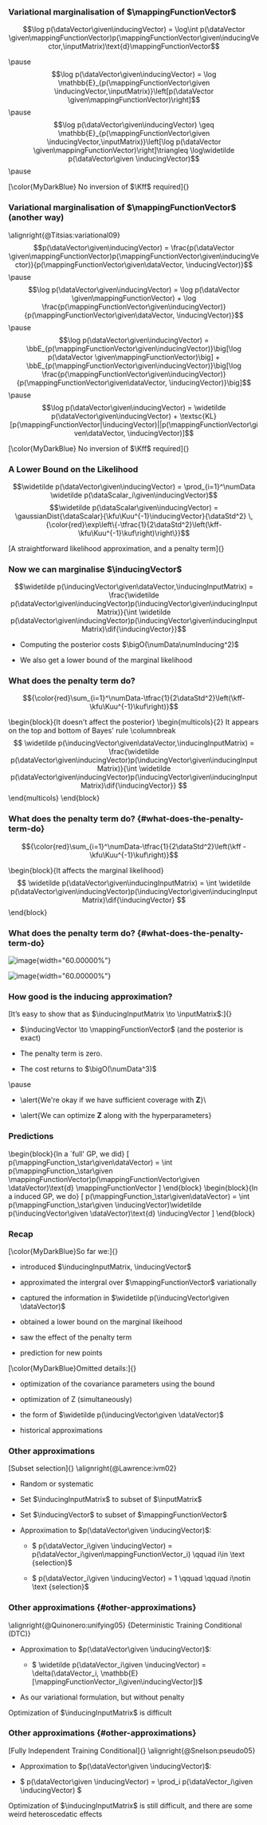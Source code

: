 <!--frame start-->
###  Variational marginalisation of $\mappingFunctionVector$

$$\log p(\dataVector\given\inducingVector) = \log\int p(\dataVector \given\mappingFunctionVector)p(\mappingFunctionVector\given\inducingVector,\inputMatrix)\text{d}\mappingFunctionVector$$

\pause
$$\log p(\dataVector\given\inducingVector) = \log \mathbb{E}_{p(\mappingFunctionVector\given \inducingVector,\inputMatrix)}\left[p(\dataVector \given\mappingFunctionVector)\right]$$
\pause
$$\log p(\dataVector\given\inducingVector) \geq  \mathbb{E}_{p(\mappingFunctionVector\given \inducingVector,\inputMatrix)}\left[\log p(\dataVector \given\mappingFunctionVector)\right]\triangleq \log\widetilde p(\dataVector\given \inducingVector)$$
\pause

[\color{MyDarkBlue} No inversion of $\Kff$ required]{}

<!--frame end-->
<!--frame start-->
### Variational marginalisation of $\mappingFunctionVector$ (another way)

\alignright{@Titsias:variational09}
$$p(\dataVector\given\inducingVector) = \frac{p(\dataVector \given\mappingFunctionVector)p(\mappingFunctionVector\given\inducingVector)}{p(\mappingFunctionVector\given\dataVector, \inducingVector)}$$
\pause
$$\log p(\dataVector\given\inducingVector) = \log p(\dataVector \given\mappingFunctionVector) + \log \frac{p(\mappingFunctionVector\given\inducingVector)}{p(\mappingFunctionVector\given\dataVector, \inducingVector)}$$
\pause
$$\log p(\dataVector\given\inducingVector) = \bbE_{p(\mappingFunctionVector\given\inducingVector)}\big[\log p(\dataVector \given\mappingFunctionVector)\big] + \bbE_{p(\mappingFunctionVector\given\inducingVector)}\big[\log \frac{p(\mappingFunctionVector\given\inducingVector)}{p(\mappingFunctionVector\given\dataVector, \inducingVector)}\big]$$
\pause
$$\log p(\dataVector\given\inducingVector) = \widetilde p(\dataVector\given\inducingVector) + \textsc{KL}[p(\mappingFunctionVector|\inducingVector)||p(\mappingFunctionVector\given\dataVector, \inducingVector)]$$

[\color{MyDarkBlue} No inversion of $\Kff$ required]{}

<!--frame end-->
<!--frame start-->
### A Lower Bound on the Likelihood

$$\widetilde p(\dataVector\given\inducingVector)  = \prod_{i=1}^\numData \widetilde p(\dataScalar_i\given\inducingVector)$$
$$\widetilde p(\dataScalar\given\inducingVector) = \gaussianDist{\dataScalar}{\kfu\Kuu^{-1}\inducingVector}{\dataStd^2} \,{\color{red}\exp\left\{-\tfrac{1}{2\dataStd^2}\left(\kff- \kfu\Kuu^{-1}\kuf\right)\right\}}$$

[A straightforward likelihood approximation, and a penalty term]{}

<!--frame end-->
<!--frame start-->
### Now we can marginalise $\inducingVector$

$$\widetilde p(\inducingVector\given\dataVector,\inducingInputMatrix) = \frac{\widetilde p(\dataVector\given\inducingVector)p(\inducingVector\given\inducingInputMatrix)}{\int \widetilde p(\dataVector\given\inducingVector)p(\inducingVector\given\inducingInputMatrix)\dif{\inducingVector}}$$

-   Computing the posterior costs $\bigO(\numData\numInducing^2)$

-   We also get a lower bound of the marginal likelihood

<!--frame end-->
<!--frame start-->
### What does the penalty term do?

$${\color{red}\sum_{i=1}^\numData-\tfrac{1}{2\dataStd^2}\left(\kff- \kfu\Kuu^{-1}\kuf\right)}$$

\begin{block}{It doesn't affect the posterior}
    \begin{multicols}{2}
      It appears on the top and bottom of Bayes' rule \columnbreak
      $$
      \widetilde p(\inducingVector\given\dataVector,\inducingInputMatrix) = \frac{\widetilde p(\dataVector\given\inducingVector)p(\inducingVector\given\inducingInputMatrix)}{\int \widetilde p(\dataVector\given\inducingVector)p(\inducingVector\given\inducingInputMatrix)\dif{\inducingVector}}
      $$
    \end{multicols}
  \end{block}
<!--frame end-->
<!--frame start-->
### What does the penalty term do? {#what-does-the-penalty-term-do}

$${\color{red}\sum_{i=1}^\numData-\tfrac{1}{2\dataStd^2}\left(\kff - \kfu\Kuu^{-1}\kuf\right)}$$

\begin{block}{It affects the marginal likelihood}
    $$
    \widetilde p(\dataVector\given\inducingInputMatrix) = \int \widetilde p(\dataVector\given\inducingVector)p(\inducingVector\given\inducingInputMatrix)\dif{\inducingVector}
    $$
  \end{block}
<!--frame end-->
<!--frame start-->
### What does the penalty term do? {#what-does-the-penalty-term-do}

![image](../../../gp/tex/diagrams/cov_approx){width="60.00000%"}

![image](../../../gp/tex/diagrams/cov_approx_opt){width="60.00000%"}

<!--frame end-->
<!--frame start-->
### How good is the inducing approximation?

[It’s easy to show that as $\inducingInputMatrix \to \inputMatrix$:]{}

-   $\inducingVector \to \mappingFunctionVector$ (and the posterior is
    exact)

-   The penalty term is zero.

-   The cost returns to $\bigO(\numData^3)$

\pause

-   \alert{We're okay if we have sufficient coverage with $\mathbf{Z}$}\

-   \alert{We can optimize $\mathbf{Z}$ along with the hyperparameters}

<!--frame end-->
<!--frame start-->
### Predictions

\begin{block}{In a `full' GP, we did}
    \[
    p(\mappingFunction_\star\given\dataVector) = \int p(\mappingFunction_\star\given \mappingFunctionVector)p(\mappingFunctionVector\given \dataVector)\text{d} \mappingFunctionVector
    \]
  \end{block}
\begin{block}{In a induced GP, we do}
    \[
    p(\mappingFunction_\star\given\dataVector) = \int p(\mappingFunction_\star\given \inducingVector)\widetilde p(\inducingVector\given \dataVector)\text{d} \inducingVector
    \]
  \end{block}
<!--frame end-->
<!--frame start-->
### Recap

[\color{MyDarkBlue}So far we:]{}

-   introduced $\inducingInputMatrix, \inducingVector$

-   approximated the intergral over $\mappingFunctionVector$
    variationally

-   captured the information in
    $\widetilde p(\inducingVector\given \dataVector)$

-   obtained a lower bound on the marginal likeihood

-   saw the effect of the penalty term

-   prediction for new points

[\color{MyDarkBlue}Omitted details:]{}

-   optimization of the covariance parameters using the bound

-   optimization of Z (simultaneously)

-   the form of $\widetilde p(\inducingVector\given \dataVector)$

-   historical approximations

<!--frame end-->
<!--frame start-->
### Other approximations

[Subset selection]{} \alignright{@Lawrence:ivm02}

-   Random or systematic

-   Set $\inducingInputMatrix$ to subset of $\inputMatrix$

-   Set $\inducingVector$ to subset of $\mappingFunctionVector$

-   Approximation to $p(\dataVector\given \inducingVector)$:

    -   $ p(\dataVector_i\given \inducingVector) = p(\dataVector_i\given\mappingFunctionVector_i) \qquad i\in \text {selection}$

    -   $ p(\dataVector_i\given \inducingVector) = 1  \qquad
              \qquad i\notin \text {selection}$

<!--frame end-->
<!--frame start-->
### Other approximations {#other-approximations}

\alignright{@Quinonero:unifying05}
  {Deterministic Training Conditional (DTC)}

-   Approximation to $p(\dataVector\given \inducingVector)$:

    -   $ \widetilde p(\dataVector_i\given \inducingVector) = \delta(\dataVector_i, \mathbb{E}[\mappingFunctionVector_i\given\inducingVector])$

-   As our variational formulation, but without penalty

Optimization of $\inducingInputMatrix$ is difficult

<!--frame end-->
<!--frame start-->
### Other approximations {#other-approximations}

[Fully Independent Training Conditional]{}
\alignright{@Snelson:pseudo05}

-   Approximation to $p(\dataVector\given \inducingVector)$:

-   $   p(\dataVector\given \inducingVector)  = \prod_i p(\dataVector_i\given \inducingVector) $

Optimization of $\inducingInputMatrix$ is still difficult, and there are
some weird heteroscedatic effects

<!--frame end-->


